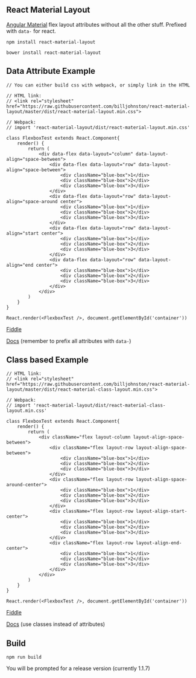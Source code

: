 React Material Layout
--------------
[Angular Material](https://material.angularjs.org) flex layout attributes without all the other stuff. Prefixed with `data-` for react.

```npm install react-material-layout```

```bower install react-material-layout```

Data Attribute Example
--------------
	// You can either build css with webpack, or simply link in the HTML

	// HTML link:
	// <link rel="stylesheet" href="https://raw.githubusercontent.com/billjohnston/react-material-layout/master/dist/react-material-layout.min.css">

	// Webpack:
	// import 'react-material-layout/dist/react-material-layout.min.css'

	class FlexboxTest extends React.Component{
		render() {
			return (
				<div data-flex data-layout="column" data-layout-align="space-between">
					<div data-flex data-layout="row" data-layout-align="space-between">
						<div className="blue-box">1</div>
						<div className="blue-box">2</div>
						<div className="blue-box">3</div>
					</div>
					<div data-flex data-layout="row" data-layout-align="space-around center">
						<div className="blue-box">1</div>
						<div className="blue-box">2</div>
						<div className="blue-box">3</div>
					</div>
					<div data-flex data-layout="row" data-layout-align="start center">
						<div className="blue-box">1</div>
						<div className="blue-box">2</div>
						<div className="blue-box">3</div>
					</div>
					<div data-flex data-layout="row" data-layout-align="end center">
						<div className="blue-box">1</div>
						<div className="blue-box">2</div>
						<div className="blue-box">3</div>
					</div>
				</div>
			)
		}
	}

	React.render(<FlexboxTest />, document.getElementById('container'))

[Fiddle](https://jsfiddle.net/billjohnston4/zckxdmhz/)

[Docs](https://material.angularjs.org/latest/layout/alignment) (remember to prefix all attributes with `data-`)

Class based Example
--------------
	// HTML link:
	// <link rel="stylesheet" href="https://raw.githubusercontent.com/billjohnston/react-material-layout/master/dist/react-material-class-layout.min.css">

	// Webpack:
	// import 'react-material-layout/dist/react-material-class-layout.min.css'

	class FlexboxTest extends React.Component{
		render() {
			return (
				<div className="flex layout-column layout-align-space-between">
					<div className="flex layout-row layout-align-space-between">
						<div className="blue-box">1</div>
						<div className="blue-box">2</div>
						<div className="blue-box">3</div>
					</div>
					<div className="flex layout-row layout-align-space-around-center">
						<div className="blue-box">1</div>
						<div className="blue-box">2</div>
						<div className="blue-box">3</div>
					</div>
					<div className="flex layout-row layout-align-start-center">
						<div className="blue-box">1</div>
						<div className="blue-box">2</div>
						<div className="blue-box">3</div>
					</div>
					<div className="flex layout-row layout-align-end-center">
						<div className="blue-box">1</div>
						<div className="blue-box">2</div>
						<div className="blue-box">3</div>
					</div>
				</div>
			)
		}
	}

	React.render(<FlexboxTest />, document.getElementById('container'))

[Fiddle](https://jsfiddle.net/billjohnston4/1wtgh25o/)

[Docs](https://material.angularjs.org/latest/layout/alignment) (use classes instead of attributes)

Build
--------------
```npm run build```

You will be prompted for a release version (currently 1.1.7)
